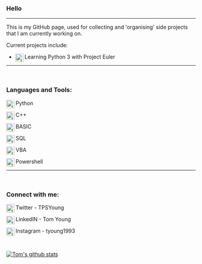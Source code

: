 ### Hello
---
This is my GitHub page, used for collecting and 'organising' side projects that I am currently working on.  

Current projects include:  
- [<img align="left" alt="x | Python" width="22px" src="https://img.icons8.com/ios-filled/50/000000/webpage.png"/>][euler] Learning Python 3 with Project Euler  

---

<br />

### Languages and Tools:

<img align="left" alt="x | Python" width="22px" src="https://cdn.jsdelivr.net/npm/simple-icons@v3/icons/python.svg" />Python 

<img align="left" alt="x | C++" width="22px" src="https://cdn.jsdelivr.net/npm/simple-icons@v3/icons/cplusplus.svg" />C++  

<img align="left" alt="x | BASIC" width="22px" src="https://img.icons8.com/metro/26/000000/bas.png" />BASIC  

<img align="left" alt="x | SQL" width="22px" src="https://cdn.jsdelivr.net/npm/simple-icons@v3/icons/mysql.svg" />SQL  

<img align="left" alt="x | VBA" width="22px" src="https://img.icons8.com/metro/26/000000/vb.png" />VBA  

<img align="left" alt="x | Powershell" width="22px" src="https://cdn.jsdelivr.net/npm/simple-icons@v3/icons/powershell.svg" />Powershell 


---

<br />

### Connect with me:

[<img align="left" alt="x | Twitter" width="22px" src="https://cdn.jsdelivr.net/npm/simple-icons@v3/icons/twitter.svg" />][twitter] Twitter - TPSYoung  

[<img align="left" alt="x | LinkedIn" width="22px" src="https://cdn.jsdelivr.net/npm/simple-icons@v3/icons/linkedin.svg" />][linkedin] LinkedIN - Tom Young  

[<img align="left" alt="x | Instagram" width="22px" src="https://cdn.jsdelivr.net/npm/simple-icons@v3/icons/instagram.svg" />][instagram] Instagram - tyoung1993  


[twitter]:https://www.twitter.com/tpsyoung
[linkedin]:https://www.linkedin.com/in/tom-young-805213a2/
[instagram]:https://www.instagram/tyoung1993
[euler]:https://projecteuler.net/

<br />

[![Tom's github stats](https://github-readme-stats.vercel.app/api?username=seebiscuitz&show_icons=true&theme=dark)](https://github.com/anuraghazra/github-readme-stats)
